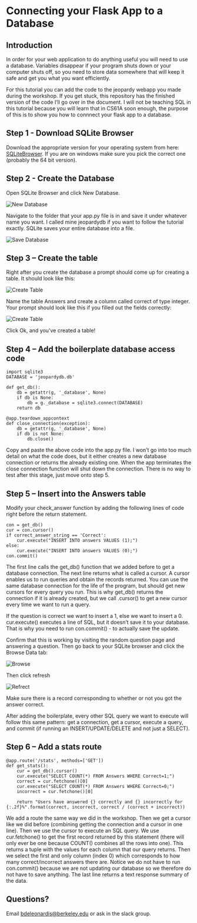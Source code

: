 # Connecting your Flask App to a Database

## Introduction
In order for your web application to do anything useful you will need to use a database. Variables disappear if your program shuts down or your computer shuts off, so you need to store data somewhere that will keep it safe and get you what you want efficiently.

For this tutorial you can add the code to the jeopardy webapp you made during the workshop. If you get stuck, this repository has the finished version of the code I’ll go over in the document. I will not be teaching SQL in this tutorial because you will learn that in CS61A soon enough, the purpose of this is to show you how to connnect your flask app to a database.

## Step 1 - Download SQLite Browser
Download the appropriate version for your operating system from here: [SQLiteBrowser](https://sqlitebrowser.org). If you are on windows make sure you pick the correct one (probably the 64 bit version).

## Step 2 - Create the Database
Open SQLite Browser and click New Database.

![New Database](readimages/first.PNG)

Navigate to the folder that your app.py file is in and save it under whatever name you want. I called mine jeopardydb if you want to follow the tutorial exactly. SQLite saves your entire database into a file.

![Save Database](readimages/second.PNG)
 
## Step 3 – Create the table
Right after you create the database a prompt should come up for creating a table. It should look like this:

![Create Table](readimages/third.PNG)

Name the table Answers and create a column called correct of type integer.  Your prompt should look like this if you filled out the fields correctly:

![Create Table](readimages/fourth.PNG)

Click Ok, and you’ve created a table!

## Step 4 – Add the boilerplate database access code

```
import sqlite3
DATABASE = 'jeopardydb.db'

def get_db():
    db = getattr(g, '_database', None)
    if db is None:
        db = g._database = sqlite3.connect(DATABASE)
    return db

@app.teardown_appcontext
def close_connection(exception):
    db = getattr(g, '_database', None)
    if db is not None:
        db.close()
```

Copy and paste the above code into the app.py file. I won’t go into too much detail on what the code does, but it either creates a new database connection or returns the already existing one. When the app terminates the close connection function will shut down the connection. There is no way to test after this stage, just move onto step 5.

## Step 5 – Insert into the Answers table
Modify your check_answer function by adding the following lines of code right before the return statement.

```
con = get_db()
cur = con.cursor()
if correct_answer_string == 'Correct':
    cur.execute("INSERT INTO answers VALUES (1);")
else:
    cur.execute("INSERT INTO answers VALUES (0);")
con.commit()
``` 

The first line calls the get_db() function that we added before to get a database connection. The next line returns what is called a cursor. A cursor enables us to run queries and obtain the records returned. You can use the same database connection for the life of the program, but should get new cursors for every query you run. This is why get_db() returns the connection if it is already created, but we call .cursor() to get a new cursor every time we want to run a query.

If the question is correct we want to insert a 1, else we want to insert a 0. cur.execute() executes a line of SQL, but it doesn’t save it to your database. That is why you need to run con.commit() - to actually save the update.

Confirm that this is working by visiting the random question page and answering a question. Then go back to your SQLite browser and click the Browse Data tab:

![Browse](readimages/fifth.PNG)

Then click refresh

![Refrect](readimages/sixth.PNG)
    
Make sure there is a record corresponding to whether or not you got the answer correct.

After adding the boilerplate, every other SQL query we want to execute will follow this same pattern: get a connection, get a cursor, execute a query, and commit (if running an INSERT/UPDATE/DELETE and not just a SELECT).

## Step 6 – Add a stats route
``` 
@app.route('/stats', methods=['GET'])
def get_stats():
    cur = get_db().cursor()
    cur.execute("SELECT COUNT(*) FROM Answers WHERE Correct=1;")
    correct = cur.fetchone()[0]
    cur.execute("SELECT COUNT(*) FROM Answers WHERE Correct=0;")
    incorrect = cur.fetchone()[0]

    return "Users have answered {} correctly and {} incorrectly for {:.2f}%".format(correct, incorrect, correct / (correct + incorrect))
```

We add a route the same way we did in the workshop. Then we get a cursor like we did before (combining getting the connection and a cursor in one line). Then we use the cursor to execute an SQL query. We use cur.fetchone() to get the first record returned by this statement (there will only ever be one because COUNT() combines all the rows into one). This returns a tuple with the values for each column that our query returns. Then we select the first and only column (index 0) which corresponds to how many correct/incorrect answers there are. Notice we do not have to run con.commit() because we are not updating our database so we therefore do not have to save anything. The last line returns a text response summary of the data.

## Questions?
Email bdeleonardis@berkeley.edu or ask in the slack group.
